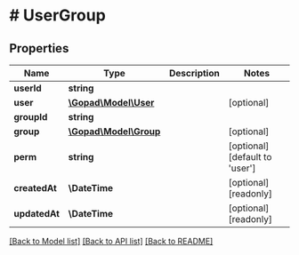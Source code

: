 # # UserGroup

## Properties

Name | Type | Description | Notes
------------ | ------------- | ------------- | -------------
**userId** | **string** |  |
**user** | [**\Gopad\Model\User**](User.md) |  | [optional]
**groupId** | **string** |  |
**group** | [**\Gopad\Model\Group**](Group.md) |  | [optional]
**perm** | **string** |  | [optional] [default to 'user']
**createdAt** | **\DateTime** |  | [optional] [readonly]
**updatedAt** | **\DateTime** |  | [optional] [readonly]

[[Back to Model list]](../../README.md#models) [[Back to API list]](../../README.md#endpoints) [[Back to README]](../../README.md)

